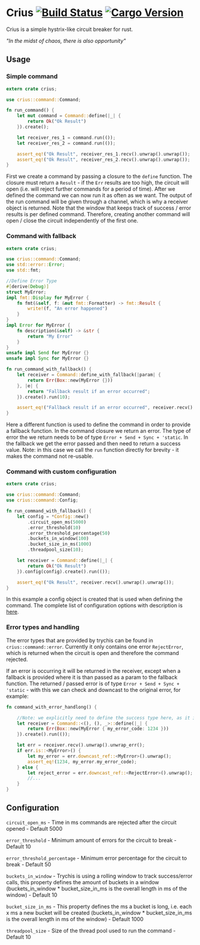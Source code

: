 # Crius [![Build Status](https://travis-ci.org/reneweb/crius.svg?branch=master)](https://travis-ci.org/reneweb/crius) [![Cargo Version](https://img.shields.io/crates/v/crius.svg)](https://crates.io/crates/crius)

Crius is a simple hystrix-like circuit breaker for rust.

_"In the midst of chaos, there is also opportunity"_

## Usage

### Simple command
```rust
extern crate crius;

use crius::command::Command;

fn run_command() {
    let mut command = Command::define(|_| {
        return Ok("Ok Result")
    }).create();

    let receiver_res_1 = command.run(());
    let receiver_res_2 = command.run(());

    assert_eq!("Ok Result", receiver_res_1.recv().unwrap().unwrap());
    assert_eq!("Ok Result", receiver_res_2.recv().unwrap().unwrap());
}
```
First we create a command by passing a closure to the `define` function.
The closure must return a `Result` - if the `Err` results are too high, the circuit will open (i.e. will reject further commands for a period of time).
After we defined the command we can now run it as often as we want. The output of the run command will be given through a channel, which is why a receiver object is returned.
Note that the window that keeps track of success / error results is per defined command. Therefore, creating another command will open / close the circuit independently of the first one.

### Command with fallback
```rust
extern crate crius;

use crius::command::Command;
use std::error::Error;
use std::fmt;

//Define Error Type
#[derive(Debug)]
struct MyError;
impl fmt::Display for MyError {
    fn fmt(&self, f: &mut fmt::Formatter) -> fmt::Result {
        write!(f, "An error happened")
    }
}
impl Error for MyError {
    fn description(&self) -> &str {
        return "My Error"
    }
}
unsafe impl Send for MyError {}
unsafe impl Sync for MyError {}

fn run_command_with_fallback() {
    let receiver = Command::define_with_fallback(|param| {
        return Err(Box::new(MyError {}))
    }, |e| {
        return "Fallback result if an error occurred";
    }).create().run(10);

    assert_eq!("Fallback result if an error occurred", receiver.recv().unwrap().unwrap());
}
```

Here a different function is used to define the command in order to provide a fallback function.
In the command closure we return an error. The type of error the we return needs to be of type `Error + Send + Sync + 'static`.
In the fallback we get the error passed and then need to return a success value.
Note: in this case we call the `run` function directly for brevity - it makes the command not re-usable.

### Command with custom configuration
```rust
extern crate crius;

use crius::command::Command;
use crius::command::Config;

fn run_command_with_fallback() {
    let config = *Config::new()
        .circuit_open_ms(5000)
        .error_threshold(10)
        .error_threshold_percentage(50)
        .buckets_in_window(100)
        .bucket_size_in_ms(1000)
        .threadpool_size(10);

    let receiver = Command::define(|_| {
        return Ok("Ok Result")
    }).config(config).create().run(());

    assert_eq!("Ok Result", receiver.recv().unwrap().unwrap());
}
```

In this example a config object is created that is used when defining the command. 
The complete list of configuration options with description is [here](#configuration).

### Error types and handling

The error types that are provided by trychis can be found in `crius::command::error`. 
Currently it only contains one error `RejectError`, which is returned when the circuit is open and therefore the command rejected.
 
If an error is occurring it will be returned in the receiver, except when a fallback is provided where it is than passed as a param to the fallback function.
The returned / passed error is of type `Error + Send + Sync + 'static` - with this we can check and downcast to the original error, for example:

```rust
fn command_with_error_handlong() {

    //Note: we explicitly need to define the success type here, as it is not in the command function returned nor is there a fallback to provide it.
    let receiver = Command::<(), (), _>::define(|_| {
        return Err(Box::new(MyError { my_error_code: 1234 }))
    }).create().run(());

    let err = receiver.recv().unwrap().unwrap_err();
    if err.is::<MyError>() {
        let my_error = err.downcast_ref::<MyError>().unwrap();
        assert_eq!(1234, my_error.my_error_code);
    } else {
        let reject_error = err.downcast_ref::<RejectError>().unwrap();
        //...
    }
}
```

## Configuration

`circuit_open_ms` - Time in ms commands are rejected after the circuit opened - Default 5000

`error_threshold` - Minimum amount of errors for the circuit to break - Default 10

`error_threshold_percentage` - Minimum error percentage for the circuit to break - Default 50

`buckets_in_window` - Trychis is using a rolling window to track success/error calls, this property defines the amount of buckets in a window (buckets_in_window * bucket_size_in_ms is the overall length in ms of the window) - Default 10

`bucket_size_in_ms` - This property defines the ms a bucket is long, i.e. each x ms a new bucket will be created (buckets_in_window * bucket_size_in_ms is the overall length in ms of the window) - Default 1000

`threadpool_size` - Size of the thread pool used to run the command - Default 10